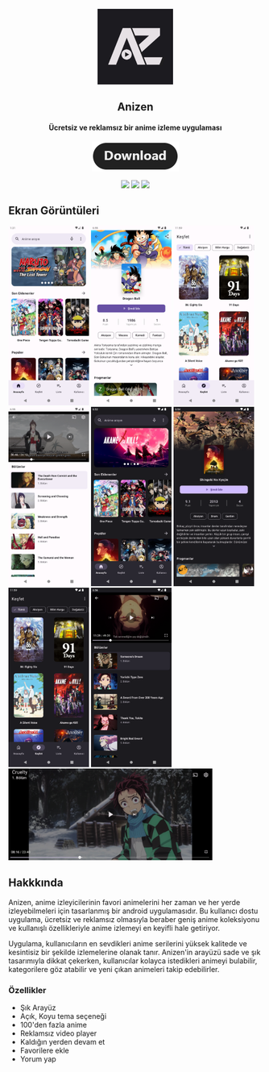 <p align="center"><a href="https://github.com/AnizenApp/Anizen"><img src="app_icon.png" width="150"></a></p> 
<h2 align="center"><b>Anizen</b></h2>
<h4 align="center">Ücretsiz ve reklamsız bir anime izleme uygulaması</h4>
<p align="center"><a href="/downloads"><img src="download.png"></a></p> 
<p align="center">
<a href="https://github.com/AnizenApp/Anizen" alt="GitHub release"><img src="https://img.shields.io/badge/version-1.2-blue.svg" ></a>
<a href="/LICENSE" alt="License: GPLv3"><img src="https://img.shields.io/badge/License-MIT-orange.svg"></a>
<a href="" alt="Build Status"><img src="https://img.shields.io/badge/build-passing-yellowgreen.svg"></a>
</p>


## Ekran Görüntüleri
[<img src="screenshots/screenshot_1.png" width=160>](screenshots/screenshot_1.png)
[<img src="screenshots/screenshot_2.png" width=160>](screenshots/screenshot_2.png)
[<img src="screenshots/screenshot_3.png" width=160>](screenshots/screenshot_3.png)
[<img src="screenshots/screenshot_4.png" width=160>](screenshots/screenshot_4.png)
[<img src="screenshots/screenshot_5.png" width=160>](screenshots/screenshot_5.png)
[<img src="screenshots/screenshot_6.png" width=160>](screenshots/screenshot_6.png)
[<img src="screenshots/screenshot_7.png" width=160>](screenshots/screenshot_7.png)
[<img src="screenshots/screenshot_8.png" width=160>](screenshots/screenshot_8.png)
[<img src="screenshots/screenshot_9.png" width=405>](screenshots/screenshot_9.png)

## Hakkkında
Anizen, anime izleyicilerinin favori animelerini her zaman ve her yerde izleyebilmeleri için tasarlanmış bir android uygulamasıdır. Bu kullanıcı dostu uygulama, ücretsiz ve reklamsız olmasıyla beraber geniş anime koleksiyonu ve kullanışlı özellikleriyle anime izlemeyi en keyifli hale getiriyor.

Uygulama, kullanıcıların en sevdikleri anime serilerini yüksek kalitede ve kesintisiz bir şekilde izlemelerine olanak tanır. Anizen'in arayüzü sade ve şık tasarımıyla dikkat çekerken, kullanıcılar kolayca istedikleri animeyi bulabilir, kategorilere göz atabilir ve yeni çıkan animeleri takip edebilirler.

### Özellikler
* Şık Arayüz
* Açık, Koyu tema seçeneği
* 100'den fazla anime
* Reklamsız video player
* Kaldığın yerden devam et
* Favorilere ekle
* Yorum yap
